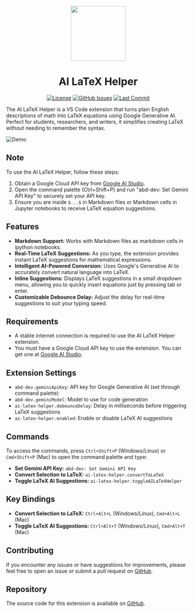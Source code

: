 <div align="center">

<img src="https://github.com/abdxdev/AI-LaTeX-Helper/blob/main/media/icon.png?raw=true" height="150" />

<h1 align="center">AI LaTeX Helper</h1>

[![License](https://img.shields.io/github/license/abdxdev/AI-LaTeX-Helper?style=flat-square&logo=GNU&label=License)](https://github.com/abdxdev/AI-LaTeX-Helper/tree/main)
[![GitHub Issues](https://img.shields.io/github/issues/abdxdev/AI-LaTeX-Helper.svg?style=flat-square&label=Issues&color=FF70A7)](https://github.com/abdxdev/AI-LaTeX-Helper/issues)
[![Last Commit](https://img.shields.io/github/last-commit/abdxdev/AI-LaTeX-Helper.svg?style=flat-square&label=Last%20Commit&color=A06EE1)](https://github.com/abdxdev/AI-LaTeX-Helper/tree/main)

</div>

The AI LaTeX Helper is a VS Code extension that turns plain English descriptions of math into LaTeX equations using Google Generative AI. Perfect for students, researchers, and writers, it simplifies creating LaTeX without needing to remember the syntax.

![Demo](https://github.com/abdxdev/AI-LaTeX-Helper/blob/main/media/other/demo.gif?raw=true)

## Note

To use the AI LaTeX Helper, follow these steps:

1. Obtain a Google Cloud API key from [Google AI Studio](https://aistudio.google.com/apikey).
2. Open the command palette (Ctrl+Shift+P) and run "abd-dev: Set Gemini API Key" to securely set your API key.
3. Ensure you are inside `$...$` in Markdown files or Markdown cells in Jupyter notebooks to receive LaTeX equation suggestions.

## Features

- **Markdown Support:** Works with Markdown files as markdown cells in ipython notebooks.
- **Real-Time LaTeX Suggestions:** As you type, the extension provides instant LaTeX suggestions for mathematical expressions.
- **Intelligent AI-Powered Conversion:** Uses Google's Generative AI to accurately convert natural language into LaTeX.
- **Inline Suggestions:** Displays LaTeX suggestions in a small dropdown menu, allowing you to quickly insert equations just by pressing tab or enter.
- **Customizable Debounce Delay:** Adjust the delay for real-time suggestions to suit your typing speed.

## Requirements

- A stable internet connection is required to use the AI LaTeX Helper extension.
- You must have a Google Cloud API key to use the extension. You can get one at [Google AI Studio](https://aistudio.google.com/apikey).

## Extension Settings

- `abd-dev.geminiApiKey`: API key for Google Generative AI (set through command palette)
- `abd-dev.geminiModel`: Model to use for code generation
- `ai-latex-helper.debounceDelay`: Delay in milliseconds before triggering LaTeX suggestions
- `ai-latex-helper.enabled`: Enable or disable LaTeX AI suggestions

## Commands

To access the commands, press `Ctrl+Shift+P` (Windows/Linux) or `Cmd+Shift+P` (Mac) to open the command palette and type:

- **Set Gemini API Key:** `abd-dev: Set Gemini API Key`
- **Convert Selection to LaTeX:** `ai-latex-helper.convertToLaTeX`
- **Toggle LaTeX AI Suggestions:** `ai-latex-helper.toggleAILaTeXHelper`

## Key Bindings

- **Convert Selection to LaTeX:** `Ctrl+Alt+L` (Windows/Linux), `Cmd+Alt+L` (Mac)
- **Toggle LaTeX AI Suggestions:** `Ctrl+Alt+T` (Windows/Linux), `Cmd+Alt+T` (Mac)

## Contributing

If you encounter any issues or have suggestions for improvements, please feel free to open an issue or submit a pull request on [GitHub](https://github.com/abdxdev/AI-LaTeX-Helper).

## Repository

The source code for this extension is available on [GitHub](https://github.com/abdxdev/AI-LaTeX-Helper).
